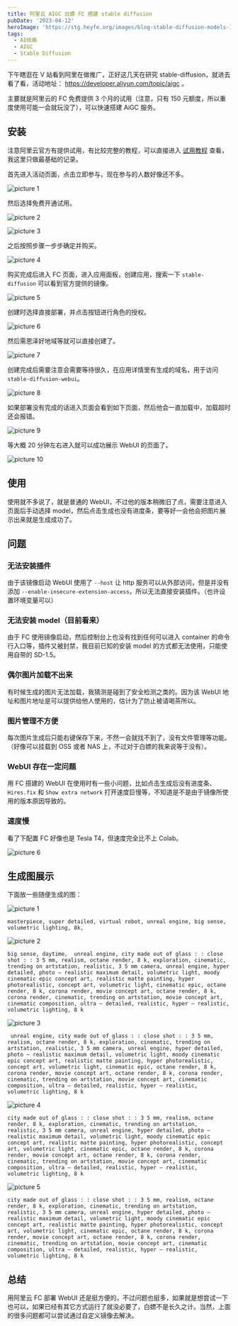 ```yaml
---
title: 阿里云 AIGC 白嫖 FC 搭建 stable diffusion
pubDate: '2023-04-12'
heroImage: 'https://stg.heyfe.org/images/blog-stable-diffusion-models-1690811336594.png'
tags:
  - AI绘画
  - AIGC
  - Stable Diffusion
---
```


下午瞎逛在 V 站看到阿里在做推广，正好这几天在研究 stable-diffusion，就进去看了看，活动地址： https://developer.aliyun.com/topic/aigc 。

主要就是阿里云的 FC 免费提供 3 个月的试用（注意，只有 150 元额度，所以重度使用可能一会就玩没了），可以快速搭建 AiGC 服务。

## 安装

注意阿里云官方有提供试用，有比较完整的教程，可以直接进入 [试用教程](https://developer.aliyun.com/adc/scenario/exp/e71ae1062a4f405e8ed80c0dd0ea2156?) 查看，我这里只做最基础的记录。

首先进入活动页面，点击立即参与，现在参与的人数好像还不多。

![picture 1](https://stg.heyfe.org/images/blog-stable-diffusion-aliyun-fc-1681294274442.png)

然后选择免费开通试用。

![picture 2](https://stg.heyfe.org/images/blog-stable-diffusion-aliyun-fc-1681294306017.png)

![picture 3](https://stg.heyfe.org/images/blog-stable-diffusion-aliyun-fc-1681294439158.png)

之后按照步骤一步步确定并购买。

![picture 4](https://stg.heyfe.org/images/blog-stable-diffusion-aliyun-fc-1681294457681.png)

购买完成后进入 FC 页面，进入应用面板，创建应用，搜索一下 `stable-diffusion` 可以看到官方提供的镜像。

![picture 5](https://stg.heyfe.org/images/blog-stable-diffusion-aliyun-fc-1681294524329.png)

创建时选择直接部署，并点击按钮进行角色的授权。

![picture 6](https://stg.heyfe.org/images/blog-stable-diffusion-aliyun-fc-1681294657749.png)

然后需恩泽好地域等就可以直接创建了。

![picture 7](https://stg.heyfe.org/images/blog-stable-diffusion-aliyun-fc-1681294721852.png)

创建完成后需要注意会需要等待很久，在应用详情里有生成的域名，用于访问 `stable-diffusion-webui`。

![picture 8](https://stg.heyfe.org/images/blog-stable-diffusion-aliyun-fc-1681295316539.png)

如果部署没有完成的话进入页面会看到如下页面，然后他会一直加载中，加载超时还会报错。

![picture 9](https://stg.heyfe.org/images/blog-stable-diffusion-aliyun-fc-1681295323411.png)

等大概 20 分钟左右进入就可以成功展示 WebUI 的页面了。

![picture 10](https://stg.heyfe.org/images/blog-stable-diffusion-aliyun-fc-1681296949334.png)

## 使用

使用就不多说了，就是普通的 WebUI，不过他的版本稍微旧了点，需要注意进入页面后手动选择 model，然后点击生成也没有进度条，要等好一会他会把图片展示出来就是生成成功了。

## 问题

### 无法安装插件

由于该镜像启动 WebUI 使用了 `--host` 让 http 服务可以从外部访问，但是并没有添加 `--enable-insecure-extension-access`，所以无法直接安装插件。（也许设置环境变量可以）

### 无法安装 model（目前看来）

由于 FC 使用镜像启动，然后控制台上也没有找到任何可以进入 container 的命令行入口等，插件又被封禁，我目前已知的安装 model 的方式都无法使用，只能使用自带的 SD-1.5。

### 偶尔图片加载不出来

有时候生成的图片无法加载，我猜测是碰到了安全检测之类的。因为该 WebUI 地址和图片地址是可以提供给他人使用的，估计为了防止被请喝茶所以。

### 图片管理不方便

每次图片生成后只能右键保存下来，不然一会就找不到了，没有文件管理等功能。（好像可以挂载到 OSS 或者 NAS 上，不过对于白嫖的我来说等于没有）。

### WebUI 存在一定问题

用 FC 搭建的 WebUI 在使用时有一些小问题，比如点击生成后没有进度条、`Hires.fix` 和 `Show extra network` 打开速度巨慢等，不知道是不是由于镜像所使用的版本原因导致的。

### 速度慢

看了下配置 FC 好像也是 Tesla T4，但速度完全比不上 Colab。

![picture 6](https://stg.heyfe.org/images/blog-stable-diffusion-webui-aliyun-fc-1681307878852.png)

## 生成图展示

下面放一些随便生成的图：

![picture 1](https://stg.heyfe.org/images/blog-stable-diffusion-webui-aliyun-fc-1681306078347.png)

```
masterpiece, super detailed, virtual robot, unreal engine, big sense, volumetric lighting, 8k,
```

![picture 2](https://stg.heyfe.org/images/blog-stable-diffusion-webui-aliyun-fc-1681306101712.png)

```
big sense, daytime,  unreal engine, city made out of glass : : close shot : : 3 5 mm, realism, octane render, 8 k, exploration, cinematic, trending on artstation, realistic, 3 5 mm camera, unreal engine, hyper detailed, photo – realistic maximum detail, volumetric light, moody cinematic epic concept art, realistic matte painting, hyper photorealistic, concept art, volumetric light, cinematic epic, octane render, 8 k, corona render, movie concept art, octane render, 8 k, corona render, cinematic, trending on artstation, movie concept art, cinematic composition, ultra – detailed, realistic, hyper – realistic, volumetric lighting, 8 k
```

![picture 3](https://stg.heyfe.org/images/blog-stable-diffusion-webui-aliyun-fc-1681306175732.png)

```
 unreal engine, city made out of glass : : close shot : : 3 5 mm, realism, octane render, 8 k, exploration, cinematic, trending on artstation, realistic, 3 5 mm camera, unreal engine, hyper detailed, photo – realistic maximum detail, volumetric light, moody cinematic epic concept art, realistic matte painting, hyper photorealistic, concept art, volumetric light, cinematic epic, octane render, 8 k, corona render, movie concept art, octane render, 8 k, corona render, cinematic, trending on artstation, movie concept art, cinematic composition, ultra – detailed, realistic, hyper – realistic, volumetric lighting, 8 k
```

![picture 4](https://stg.heyfe.org/images/blog-stable-diffusion-webui-aliyun-fc-1681306182978.png)

```
city made out of glass : : close shot : : 3 5 mm, realism, octane render, 8 k, exploration, cinematic, trending on artstation, realistic, 3 5 mm camera, unreal engine, hyper detailed, photo – realistic maximum detail, volumetric light, moody cinematic epic concept art, realistic matte painting, hyper photorealistic, concept art, volumetric light, cinematic epic, octane render, 8 k, corona render, movie concept art, octane render, 8 k, corona render, cinematic, trending on artstation, movie concept art, cinematic composition, ultra – detailed, realistic, hyper – realistic, volumetric lighting, 8 k
```

![picture 5](https://stg.heyfe.org/images/blog-stable-diffusion-webui-aliyun-fc-1681306191335.png)

```
city made out of glass : : close shot : : 3 5 mm, realism, octane render, 8 k, exploration, cinematic, trending on artstation, realistic, 3 5 mm camera, unreal engine, hyper detailed, photo – realistic maximum detail, volumetric light, moody cinematic epic concept art, realistic matte painting, hyper photorealistic, concept art, volumetric light, cinematic epic, octane render, 8 k, corona render, movie concept art, octane render, 8 k, corona render, cinematic, trending on artstation, movie concept art, cinematic composition, ultra – detailed, realistic, hyper – realistic, volumetric lighting, 8 k
```

## 总结

用阿里云 FC 部署 WebUI 还是挺方便的，不过问题也挺多，如果就是想尝试一下也可以，如果已经有其它方式运行了就没必要了，白嫖不是长久之计。当然，上面的很多问题都可以尝试通过自定义镜像去解决。